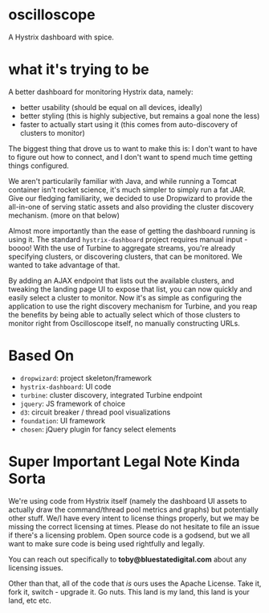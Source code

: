 # oscilloscope
A Hystrix dashboard with spice.

# what it's trying to be
A better dashboard for monitoring Hystrix data, namely:

- better usability (should be equal on all devices, ideally)
- better styling (this is highly subjective, but remains a goal none the less)
- faster to actually start using it (this comes from auto-discovery of clusters to monitor)

The biggest thing that drove us to want to make this is: I don't want to have to figure out how to connect, and I don't want to spend much time getting things configured.

We aren't particularily familiar with Java, and while running a Tomcat container isn't rocket science, it's much simpler to simply run a fat JAR.  Give our fledging familiarity, we decided to use Dropwizard to provide the all-in-one of serving static assets and also providing the cluster discovery mechanism. (more on that below)

Almost more importantly than the ease of getting the dashboard running is using it.  The standard `hystrix-dashboard` project requires manual input - boooo!  With the use of Turbine to aggregate streams, you're already specifying clusters, or discovering clusters, that can be monitored.  We wanted to take advantage of that. 

By adding an AJAX endpoint that lists out the available clusters, and tweaking the landing page UI to expose that list, you can now quickly and easily select a cluster to monitor. Now it's as simple as configuring the application to use the right discovery mechanism for Turbine, and you reap the benefits by being able to actually select which of those clusters to monitor right from Oscilloscope itself, no manually constructing URLs.

# Based On
- `dropwizard`: project skeleton/framework
- `hystrix-dashboard`: UI code
- `turbine`: cluster discovery, integrated Turbine endpoint
- `jquery`: JS framework of choice
- `d3`: circuit breaker / thread pool visualizations
- `foundation`: UI framework
- `chosen`: jQuery plugin for fancy select elements

# Super Important Legal Note Kinda Sorta
We're using code from Hystrix itself (namely the dashboard UI assets to actually draw the command/thread pool metrics and graphs) but potentially other stuff.  We/I have every intent to license things properly, but we may be missing the correct licensing at times.  Please do not hesitate to file an issue if there's a licensing problem.  Open source code is a godsend, but we all want to make sure code is being used rightfully and legally.

You can reach out specifically to __toby@bluestatedigital.com__ about any licensing issues.

Other than that, all of the code that *is* ours uses the Apache License.  Take it, fork it, switch - upgrade it.  Go nuts.  This land is my land, this land is your land, etc etc.
